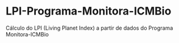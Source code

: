 # LPI-Programa-Monitora-ICMBio
Cálculo do LPI (Living Planet Index) a partir de dados do Programa Monitora-ICMBio 
